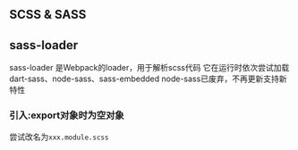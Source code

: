 ## SCSS & SASS
## sass-loader
sass-loader 是Webpack的loader，用于解析scss代码
它在运行时依次尝试加载dart-sass、node-sass、sass-embedded
node-sass已废弃，不再更新支持新特性


### 引入:export对象时为空对象
尝试改名为`xxx.module.scss`